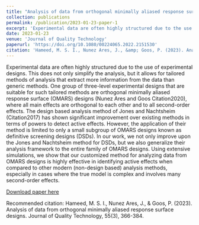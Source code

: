 ```yaml
---
title: "Analysis of data from orthogonal minimally aliased response surface designs"
collection: publications
permalink: /publication/2023-01-23-paper-1
excerpt: 'Experimental data are often highly structured due to the use of experimental designs. This does not only simplify the analysis, but it allows for tailored methods of analysis that extract more information from the data than generic methods. One group of three-level experimental designs that are suitable for such tailored methods are orthogonal minimally aliased response surface (OMARS) designs (Nunez Ares and Goos Citation2020), where all main effects are orthogonal to each other and to all second-order effects. The design based analysis method of Jones and Nachtsheim (Citation2017) has shown significant improvement over existing methods in terms of powers to detect active effects. However, the application of their method is limited to only a small subgroup of OMARS designs known as definitive screening designs (DSDs). In our work, we not only improve upon the Jones and Nachtsheim method for DSDs, but we also generalize their analysis framework to the entire family of OMARS designs. Using extensive simulations, we show that our customized method for analyzing data from OMARS designs is highly effective in identifying active effects when compared to other modern (non-design based) analysis methods, especially in cases where the true model is complex and involves many second-order effects.'
date: 2023-01-23
venue: 'Journal of Quality Technology'
paperurl: 'https://doi.org/10.1080/00224065.2022.2151530'
citation: 'Hameed, M. S. I., Nunez Ares, J., &amp; Goos, P. (2023). Analysis of data from orthogonal minimally aliased response surface designs. Journal of Quality Technology, 55(3), 366-384.'
---
```

Experimental data are often highly structured due to the use of experimental designs. This does not only simplify the analysis, but it allows for tailored methods of analysis that extract more information from the data than generic methods. One group of three-level experimental designs that are suitable for such tailored methods are orthogonal minimally aliased response surface (OMARS) designs (Nunez Ares and Goos Citation2020), where all main effects are orthogonal to each other and to all second-order effects. The design based analysis method of Jones and Nachtsheim (Citation2017) has shown significant improvement over existing methods in terms of powers to detect active effects. However, the application of their method is limited to only a small subgroup of OMARS designs known as definitive screening designs (DSDs). In our work, we not only improve upon the Jones and Nachtsheim method for DSDs, but we also generalize their analysis framework to the entire family of OMARS designs. Using extensive simulations, we show that our customized method for analyzing data from OMARS designs is highly effective in identifying active effects when compared to other modern (non-design based) analysis methods, especially in cases where the true model is complex and involves many second-order effects.

[Download paper here](https://doi.org/10.1080/00224065.2022.2151530)

Recommended citation: Hameed, M. S. I., Nunez Ares, J., & Goos, P. (2023). Analysis of data from orthogonal minimally aliased response surface designs. Journal of Quality Technology, 55(3), 366-384.